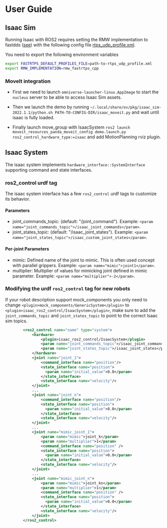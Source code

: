 # User Guide

## Isaac Sim

Running Isaac with ROS2 requires setting the RMW implementation to fastdds ([see](https://forums.developer.nvidia.com/t/issues-running-ros2-humble-with-isaac-2022-1-1/229173)) with the following config file [rtps_udp_profile.xml](https://github.com/NVIDIA-ISAAC-ROS/isaac_ros_common/blob/main/docker/middleware_profiles/rtps_udp_profile.xml).

You need to export the following environment variables

```bash
export FASTRTPS_DEFAULT_PROFILES_FILE=path-to-rtps_udp_profile.xml
export RMW_IMPLEMENTATION=rmw_fastrtps_cpp
```
### MoveIt integration

* First we need to launch `omniverse-launcher-linux.AppImage` to start the `nucleus` server to be able to access Isaac Sim assets.

* Then we launch the demo by running `~/.local/share/ov/pkg/isaac_sim-2022.1.1/python.sh PATH-TO-CONFIG-DIR/isaac_moveit.py` and wait until isaac is fully loaded.

* Finally launch move_group with IsaacSystem `ros2 launch moveit_resources_panda_moveit_config demo.launch.py ros2_control_hardware_type:=isaac` and add MotionPlanning rviz plugin.

## Isaac System
The isaac system implements `hardware_interface::SystemInterface` supporting command and state interfaces.

### ros2_control urdf tag

The isaac system interface has a few `ros2_control` urdf tags to customize its behavior.

#### Parameters

* joint_commands_topic: (default: "/joint_command"). Example: `<param name="joint_commands_topic">/isaac_joint_commands</param>`.
* joint_states_topic: (default: "/isaac_joint_states"). Example: `<param name="joint_states_topic">/isaac_custom_joint_states</param>`.

#### Per-joint Parameters

* mimic: Defined name of the joint to mimic. This is often used concept with parallel grippers. Example: `<param name="mimic">joint1</param>`.
* multiplier: Multiplier of values for mimicking joint defined in mimic parameter. Example: `<param name="multiplier">-2</param>`.

### Modifying the urdf `ros2_control` tag for new robots

If your robot description support mock_components you only need to change `<plugin>mock_components/GenericSystem</plugin>` to `<plugin>isaac_ros2_control/IsaacSystem</plugin>`, make sure to add the `joint_commands_topic` and `joint_states_topic` to point to the correct Isaac sim topics.

```xml
        <ros2_control name="name" type="system">
            <hardware>
                <plugin>isaac_ros2_control/IsaacSystem</plugin>
                <param name="joint_commands_topic">/isaac_joint_commands</param>
                <param name="joint_states_topic">/isaac_joint_states</param>
            </hardware>
            <joint name="joint_1">
                <command_interface name="position"/>
                <state_interface name="position">
                  <param name="initial_value">0.0</param>
                </state_interface>
                <state_interface name="velocity"/>
            </joint>
            ...
            <joint name="joint_n">
                <command_interface name="position"/>
                <state_interface name="position">
                  <param name="initial_value">0.0</param>
                </state_interface>
                <state_interface name="velocity"/>
            </joint>
            ...
            <joint name="mimic_joint_1">
                <param name="mimic">joint_k</param>
                <param name="multiplier">1</param>
                <command_interface name="position" />
                <state_interface name="position">
                  <param name="initial_value">0.0</param>
                </state_interface>
                <state_interface name="velocity"/>
            </joint>
            ...
            <joint name="mimic_joint_n">
                <param name="mimic">joint_kn</param>
                <param name="multiplier">1</param>
                <command_interface name="position" />
                <state_interface name="position">
                  <param name="initial_value">0.0</param>
                </state_interface>
                <state_interface name="velocity"/>
            </joint>
        </ros2_control>
```
